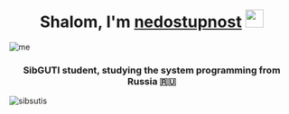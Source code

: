 <h1 align="center">Shalom, I'm <a href="https://github.com/nedostupnost" target="_blank">nedostupnost</a>
<img src="https://github.com/blackcater/blackcater/raw/main/images/Hi.gif" height="32"/></h1>

![me](https://github.com/nedostupnost/nedostupnost/blob/main/assets/videoplayback.gif?raw=true)

<h3 align="center">SibGUTI student, studying the system programming from Russia 🇷🇺</h3>

![sibsutis]()
